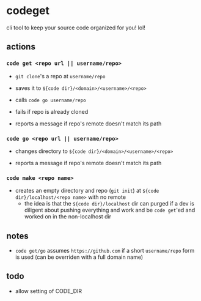 # codeget

cli tool to keep your source code organized for you! lol!

## actions

### `code get <repo url || username/repo>`

* `git clone`'s a repo at `username/repo`
* saves it to `${code dir}/<domain>/<username>/<repo>`
* calls `code go username/repo`

* fails if repo is already cloned

* reports a message if repo's remote doesn't match its path

### `code go <repo url || username/repo>`

* changes directory to `${code dir}/<domain>/<username>/<repo>`

* reports a message if repo's remote doesn't match its path

### `code make <repo name>`

* creates an empty directory and repo (`git init`) at `${code dir}/localhost/<repo name>` with no remote
    * the idea is that the `${code dir}/localhost` dir can purged if a dev is diligent about pushing everything and work and be `code get`'ed and worked on in the non-localhost dir

## notes

* `code get/go` assumes `https://github.com` if a short `username/repo` form is used (can be overriden with a full domain name)

## todo

* allow setting of CODE_DIR